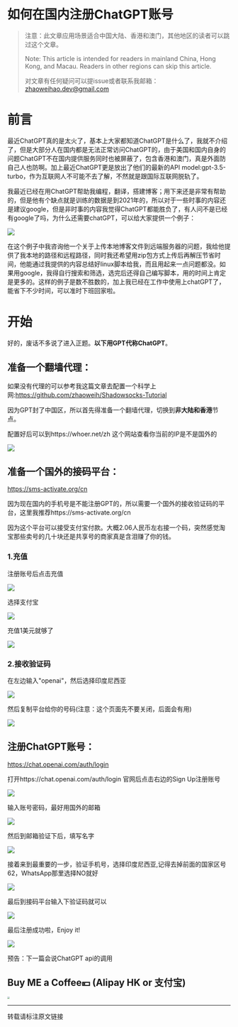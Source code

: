 # 如何在国内注册ChatGPT账号

> 注意：此文章应用场景适合中国大陆、香港和澳门，其他地区的读者可以跳过这个文章。
>
> Note: This article is intended for readers in mainland China, Hong Kong, and Macau. Readers in other regions can skip this article.
>
> 对文章有任何疑问可以提issue或者联系我邮箱：zhaoweihao.dev@gmail.com

# 前言

最近ChatGPT真的是太火了，基本上大家都知道ChatGPT是什么了，我就不介绍了，但是大部分人在国内都是无法正常访问ChatGPT的，由于美国和国内自身的问题ChatGPT不在国内提供服务同时也被屏蔽了，包含香港和澳门，真是外面防自己人也防啊。加上最近ChatGPT更是放出了他们的最新的API model:gpt-3.5-turbo，作为互联网人不可能不去了解，不然就是跟国际互联网脱轨了。

我最近已经在用ChatGPT帮助我编程，翻译，搭建博客；用下来还是非常有帮助的，但是他有个缺点就是训练的数据是到2021年的，所以对于一些时事的内容还是建议google，但是非时事的内容我觉得ChatGPT都能胜负了，有人问不是已经有google了吗，为什么还需要chatGPT，可以给大家提供一个例子：

![](./images/chatGPT_symbol.png)

在这个例子中我咨询他一个关于上传本地博客文件到远端服务器的问题，我给他提供了我本地的路径和远程路径，同时我还希望用zip包方式上传后再解压节省时间，他能通过我提供的内容总结好linux脚本给我，而且用起来一点问题都没。如果用google，我得自行搜索和筛选，选完后还得自己编写脚本，用的时间上肯定是更多的。这样的例子是数不胜数的，加上我已经在工作中使用上chatGPT了，能省下不少时间，可以准时下班回家啦。

# 开始

好的，废话不多说了进入正题。**以下用GPT代称ChatGPT**。

## 准备一个翻墙代理：

如果没有代理的可以参考我这篇文章去配置一个科学上网:https://github.com/zhaoweih/Shadowsocks-Tutorial

因为GPT封了中国区，所以首先得准备一个翻墙代理，切换到**非大陆和香港**节点。

配置好后可以到https://whoer.net/zh 这个网站查看你当前的IP是不是国外的

![](./images/proxy.png)

## 准备一个国外的接码平台：

https://sms-activate.org/cn

因为现在国内的手机号是不能注册GPT的，所以需要一个国外的接收验证码的平台，这里我推荐https://sms-activate.org/cn

因为这个平台可以接受支付宝付款。大概2.06人民币左右接一个码，突然感觉淘宝那些卖号的几十块还是共享号的商家真是含泪赚了你的钱。

### 1.充值

注册账号后点击充值

![](./images/sms-1.png)

选择支付宝

![](./images/sms-2.png)

充值1美元就够了

![](./images/sms-3.png)



### 2.接收验证码

在左边输入"openai"，然后选择印度尼西亚

![](./images/sms-4.png)

然后复制平台给你的号码(注意：这个页面先不要关闭，后面会有用)

![](./images/sms-5.png)



## 注册ChatGPT账号：

https://chat.openai.com/auth/login

打开https://chat.openai.com/auth/login 官网后点击右边的Sign Up注册账号

![](./images/chatgpt-signup.png)

输入账号密码，最好用国外的邮箱

![](./images/chatgpt-acoount.png)

然后到邮箱验证下后，填写名字

![](./images/chatgpt-name.png)

接着来到最重要的一步，验证手机号，选择印度尼西亚,记得去掉前面的国家区号62，WhatsApp那里选择NO就好

![](./images/chatgpt-number.png)

最后到接码平台输入下验证码就可以

![](./images/acceptnumber.png)

最后注册成功啦，Enjoy it!

![](./images/chatgpt-homepage.png)



预告：下一篇会说ChatGPT api的调用

## Buy ME a Coffee💴 (Alipay HK or 支付宝)

<img src="./images/award.png" style="zoom: 33%;" />



------

转载请标注原文链接
